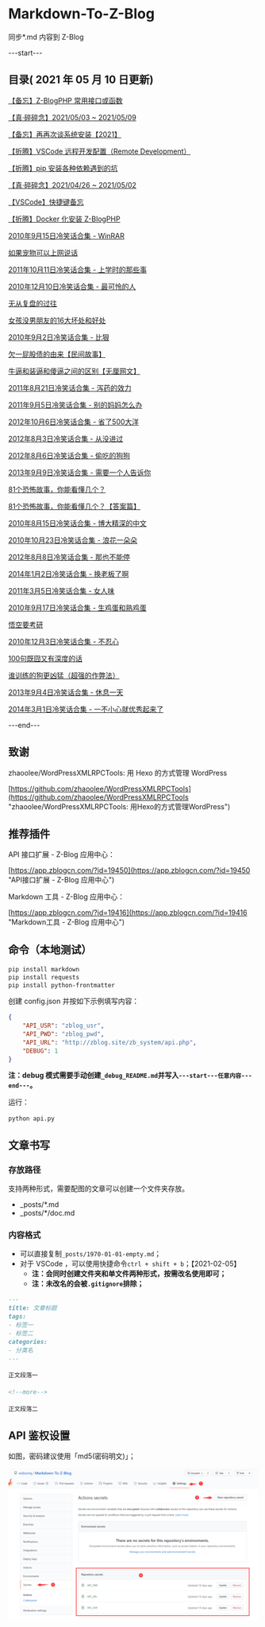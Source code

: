 # Markdown-To-Z-Blog

同步*.md 内容到 Z-Blog

---start---

## 目录( 2021 年 05 月 10 日更新)

[【备忘】Z-BlogPHP 常用接口或函数](https://www.wdssmq.com/post/20190316451.html "【备忘】Z-BlogPHP 常用接口或函数")

[【真·碎碎念】2021/05/03 ~ 2021/05/09](https://www.wdssmq.com/post/20140414540.html "【真·碎碎念】2021/05/03 ~ 2021/05/09")

[【备忘】再再次谈系统安装【2021】](https://www.wdssmq.com/post/20120622915.html "【备忘】再再次谈系统安装【2021】")

[【折腾】VSCode 远程开发配置（Remote Development）](https://www.wdssmq.com/post/20201120519.html "【折腾】VSCode 远程开发配置（Remote Development）")

[【折腾】pip 安装各种依赖遇到的坑](https://www.wdssmq.com/post/20210224781.html "【折腾】pip 安装各种依赖遇到的坑")

[【真·碎碎念】2021/04/26 ~ 2021/05/02](https://www.wdssmq.com/post/20100305398.html "【真·碎碎念】2021/04/26 ~ 2021/05/02")

[【VSCode】快捷键备忘](https://www.wdssmq.com/post/20130525410.html "【VSCode】快捷键备忘")

[【折腾】Docker 化安装 Z-BlogPHP](https://www.wdssmq.com/post/20120817543.html "【折腾】Docker 化安装 Z-BlogPHP")

[2010年9月15日冷笑话合集 - WinRAR](https://www.wdssmq.com/post/2010Nian9Yue15RiLengXiaoHuaHeJi-WinRAR.html "2010年9月15日冷笑话合集 - WinRAR")

[如果宠物可以上网说话](https://www.wdssmq.com/post/2010051051.html "如果宠物可以上网说话")

[2011年10月11日冷笑话合集 - 上学时的那些事](https://www.wdssmq.com/post/2011Nian10Yue11RiLengXiaoHuaHeJi-ShangXueShiDeNaXieShi.html "2011年10月11日冷笑话合集 - 上学时的那些事")

[2010年12月10日冷笑话合集 - 最可怜的人](https://www.wdssmq.com/post/2010Nian12Yue10RiLengXiaoHuaHeJi-ZuiKeLianDeRen.html "2010年12月10日冷笑话合集 - 最可怜的人")

[无从复盘的过往](https://www.wdssmq.com/post/20191128815.html "无从复盘的过往")

[女孩没男朋友的16大坏处和好处](https://www.wdssmq.com/post/NuHaiMeiNanPengYouDe16DaHuaiChuHeHaoChu.html "女孩没男朋友的16大坏处和好处")

[2010年9月2日冷笑话合集 - 比狠](https://www.wdssmq.com/post/2010nian9yue2rixiaohuaheji-bihen.html "2010年9月2日冷笑话合集 - 比狠")

[欠一屁股债的由来【民间故事】](https://www.wdssmq.com/post/20131014522.html "欠一屁股债的由来【民间故事】")

[牛逼和装逼和傻逼之间的区别【无厘网文】](https://www.wdssmq.com/post/20120729674.html "牛逼和装逼和傻逼之间的区别【无厘网文】")

[2011年8月21日冷笑话合集 - 泻药的效力](https://www.wdssmq.com/post/2011Nian8Yue21RiLengXiaoHuaHeJi-XieYaoDeXiaoLi.html "2011年8月21日冷笑话合集 - 泻药的效力")

[2011年9月5日冷笑话合集 - 别的妈妈怎么办](https://www.wdssmq.com/post/2011Nian9Yue5RiLengXiaoHuaHeJi-BieDeMaMaZenMeBan.html "2011年9月5日冷笑话合集 - 别的妈妈怎么办")

[2012年10月6日冷笑话合集 - 省了500大洋](https://www.wdssmq.com/post/20121010261.html "2012年10月6日冷笑话合集 - 省了500大洋")

[2012年8月3日冷笑话合集 - 从没进过](https://www.wdssmq.com/post/20120803959.html "2012年8月3日冷笑话合集 - 从没进过")

[2012年8月6日冷笑话合集 - 偷吃的狗狗](https://www.wdssmq.com/post/20120807424.html "2012年8月6日冷笑话合集 - 偷吃的狗狗")

[2013年9月9日冷笑话合集 - 需要一个人告诉你](https://www.wdssmq.com/post/20130909125.html "2013年9月9日冷笑话合集 - 需要一个人告诉你")

[81个恐怖故事，你能看懂几个？](https://www.wdssmq.com/post/20120622151.html "81个恐怖故事，你能看懂几个？")

[81个恐怖故事，你能看懂几个？【答案篇】](https://www.wdssmq.com/post/20120719331.html "81个恐怖故事，你能看懂几个？【答案篇】")

[2010年8月15日冷笑话合集 - 博大精深的中文](https://www.wdssmq.com/post/2010Nian8Yue15RiXiaoHuaHeJi-BoDaJingShenDeZhongWen.html "2010年8月15日冷笑话合集 - 博大精深的中文")

[2010年10月23日冷笑话合集 - 浪花一朵朵](https://www.wdssmq.com/post/2010Nian10Yue23RiXiaoHuaHeJi-LangHuaYiDuoDuo.html "2010年10月23日冷笑话合集 - 浪花一朵朵")

[2012年8月8日冷笑话合集 - 那也不能停](https://www.wdssmq.com/post/20100302591.html "2012年8月8日冷笑话合集 - 那也不能停")

[2014年1月2日冷笑话合集 - 换老板了啊](https://www.wdssmq.com/post/20140102331.html "2014年1月2日冷笑话合集 - 换老板了啊")

[2011年3月5日冷笑话合集 - 女人味](https://www.wdssmq.com/post/20120623819.html "2011年3月5日冷笑话合集 - 女人味")

[2010年9月17日冷笑话合集 - 生鸡蛋和熟鸡蛋](https://www.wdssmq.com/post/2010Nian9Yue17RiLengXiaoHuaHeJi-ShengJiDanHeShuJiDan.html "2010年9月17日冷笑话合集 - 生鸡蛋和熟鸡蛋")

[悟空要考研](https://www.wdssmq.com/post/20100301165.html "悟空要考研")

[2010年12月3日冷笑话合集 - 不忍心](https://www.wdssmq.com/post/2010Nian12Yue3RiLengXiaoHuaHeJi-BuRenXin.html "2010年12月3日冷笑话合集 - 不忍心")

[100句既囧又有深度的话](https://www.wdssmq.com/post/20100214276.html "100句既囧又有深度的话")

[谁训练的狗更凶猛（超强的作弊法）](https://www.wdssmq.com/post/2010021816.html "谁训练的狗更凶猛（超强的作弊法）")

[2013年9月4日冷笑话合集 - 休息一天](https://www.wdssmq.com/post/20130904562.html "2013年9月4日冷笑话合集 - 休息一天")

[2014年3月1日冷笑话合集 - 一不小心就优秀起来了](https://www.wdssmq.com/post/20140301780.html "2014年3月1日冷笑话合集 - 一不小心就优秀起来了")

---end---

## 致谢

zhaoolee/WordPressXMLRPCTools: 用 Hexo 的方式管理 WordPress

[https://github.com/zhaoolee/WordPressXMLRPCTools](https://github.com/zhaoolee/WordPressXMLRPCTools "zhaoolee/WordPressXMLRPCTools: 用Hexo的方式管理WordPress")

## 推荐插件

API 接口扩展 - Z-Blog 应用中心：

[https://app.zblogcn.com/?id=19450](https://app.zblogcn.com/?id=19450 "API接口扩展 - Z-Blog 应用中心")

Markdown 工具 - Z-Blog 应用中心：

[https://app.zblogcn.com/?id=19416](https://app.zblogcn.com/?id=19416 "Markdown工具 - Z-Blog 应用中心")

## 命令（本地测试）

```shell
pip install markdown
pip install requests
pip install python-frontmatter
```

创建 config.json 并按如下示例填写内容：

```json
{
    "API_USR": "zblog_usr",
    "API_PWD": "zblog_pwd",
    "API_URL": "http://zblog.site/zb_system/api.php",
    "DEBUG": 1
}
```

**注：debug 模式需要手动创建`_debug_README.md`并写入`---start---任意内容---end---`。**

运行：

`python api.py`

## 文章书写

### 存放路径

支持两种形式，需要配图的文章可以创建一个文件夹存放。

- _posts/*.md
- _posts/*/doc.md

### 内容格式

- 可以直接复制`_posts/1970-01-01-empty.md`；
- 对于 VSCode ，可以使用快捷命令`ctrl + shift + b`；【2021-02-05】
  - **注：会同时创建文件夹和单文件两种形式，按需改名使用即可；**
  - **注：未改名的会被`.gitignore`排除；**

```md
---
title: 文章标题
tags:
- 标签一
- 标签二
categories:
- 分类名
---

正文段落一

<!--more-->

正文段落二

```

## API 鉴权设置

如图，密码建议使用「md5(密码明文)」；

![001](doc/001.png "001")

